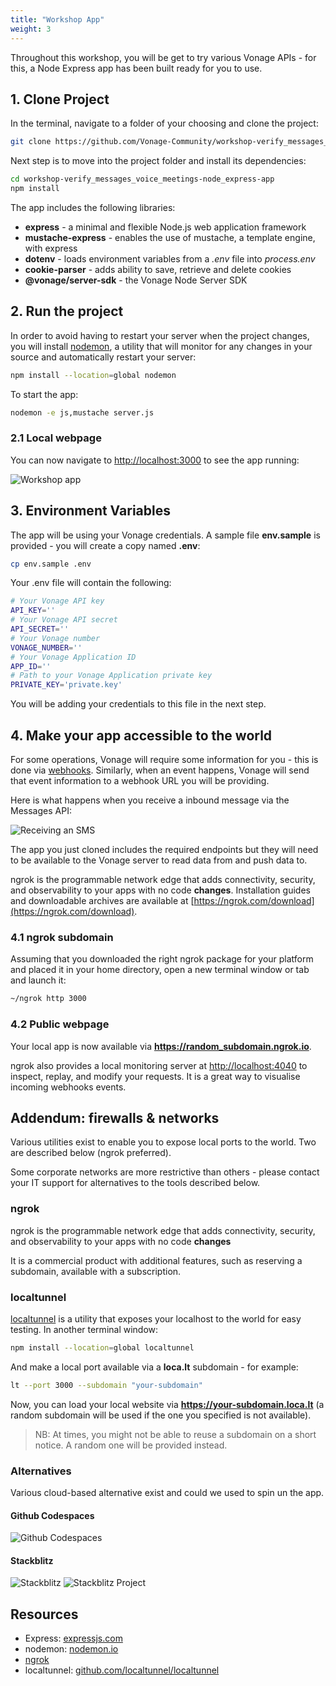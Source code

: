 ```yaml
---
title: "Workshop App"
weight: 3
---
```


Throughout this workshop, you will be get to try various Vonage APIs - for this, a Node Express app has been built ready for you to use.

## 1. Clone Project

In the terminal, navigate to a folder of your choosing and clone the project:

```sh
git clone https://github.com/Vonage-Community/workshop-verify_messages_voice_meetings-node_express-app.git
```

Next step is to move into the project folder and install its dependencies:

```sh
cd workshop-verify_messages_voice_meetings-node_express-app
npm install
```

The app includes the following libraries:

- **express** - a minimal and flexible Node.js web application framework
- **mustache-express** - enables the use of mustache, a template engine, with express
- **dotenv** - loads environment variables from a *.env* file into *process.env*
- **cookie-parser** - adds ability to save, retrieve and delete cookies
- **@vonage/server-sdk** - the Vonage Node Server SDK

## 2. Run the project

In order to avoid having to restart your server when the project changes, you will install [nodemon](https://nodemon.io/), a utility that will monitor for any changes in your source and automatically restart your server:

```sh
npm install --location=global nodemon
```

To start the app:

```sh
nodemon -e js,mustache server.js
```

### 2.1 Local webpage

You can now navigate to [http://localhost:3000](http://localhost:3000) to see the app running:

![Workshop app](/intro/app.png)

## 3. Environment Variables

The app will be using your Vonage credentials. A sample file **env.sample** is provided - you will create a copy named **.env**:

```sh
cp env.sample .env
```

Your .env file will contain the following:

```sh
# Your Vonage API key
API_KEY=''
# Your Vonage API secret
API_SECRET=''
# Your Vonage number
VONAGE_NUMBER=''
# Your Vonage Application ID
APP_ID=''
# Path to your Vonage Application private key
PRIVATE_KEY='private.key'
```

You will be adding your credentials to this file in the next step.

## 4. Make your app accessible to the world

For some operations, Vonage will require some information for you - this is done via [webhooks](https://en.wikipedia.org/wiki/Webhook). Similarly, when an event happens, Vonage will send that event information to a webhook URL you will be providing.

Here is what happens when you receive a inbound message via the Messages API:

![Receiving an SMS](/messages/inbound_url.gif?classes=thumbnail_lg)

The app you just cloned includes the required endpoints but they will need to be available to the Vonage server to read data from and push data to.

ngrok is the programmable network edge that adds connectivity, security, and observability to your apps with no code **changes**. Installation guides and downloadable archives are available at [https://ngrok.com/download](https://ngrok.com/download).

### 4.1 ngrok subdomain

Assuming that you downloaded the right ngrok package for your platform and placed it in your home directory, open a new terminal window or tab and launch it:

```sh
~/ngrok http 3000
```

### 4.2 Public webpage

Your local app is now available via **https://random_subdomain.ngrok.io**. 

ngrok also provides a local monitoring server at <http://localhost:4040> to inspect, replay, and modify your requests. It is a great way to visualise incoming webhooks events.

## Addendum: firewalls & networks

Various utilities exist to enable you to expose local ports to the world. Two are described below (ngrok preferred).

Some corporate networks are more restrictive than others - please contact your IT support for alternatives to the tools described below.

### ngrok

ngrok is the programmable network edge that adds connectivity, security, and observability to your apps with no code **changes**

It is a commercial product with additional features, such as reserving a subdomain, available with a subscription.

### localtunnel

[localtunnel](https://github.com/localtunnel/localtunnel) is a utility that exposes your localhost to the world for easy testing. In another terminal window:

```sh
npm install --location=global localtunnel
```

And make a local port available via a **loca.lt** subdomain - for example:

```sh
lt --port 3000 --subdomain "your-subdomain"
```

Now, you can load your local website via **https://your-subdomain.loca.lt** (a random subdomain will be used if the one you specified is not available).

> NB: At times, you might not be able to reuse a subdomain on a short notice. A random one will be provided instead.

### Alternatives

Various cloud-based alternative exist and could we used to spin un the app. 

#### Github Codespaces

![Github Codespaces](/intro/github_codespaces.png?classes=thumbnail_lg)

#### Stackblitz

![Stackblitz](/intro/stackblitz.png?classes=thumbnail)
![Stackblitz Project](/intro/stackblitz_project.png?classes=thumbnail)

## Resources

- Express: [expressjs.com](https://expressjs.com/)
- nodemon: [nodemon.io](https://nodemon.io/)
- [ngrok](https://ngrok.com/)
- localtunnel: [github.com/localtunnel/localtunnel](https://github.com/localtunnel/localtunnel)
